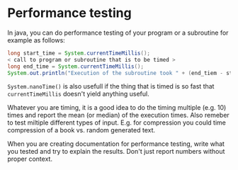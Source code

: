 # Performance testing

In java, you can do performance testing of your program or a subroutine for example as follows:
```java
long start_time = System.currentTimeMillis();
< call to program or subroutine that is to be timed >
long end_time = System.currentTimeMillis();
System.out.println("Execution of the subroutine took " + (end_tiem - start_time) + "ms.");
```

```System.nanoTime()``` is also usefull if the thing that is timed is so fast that ```currentTimeMillis``` doesn't yield anything useful.

Whatever you are timing, it is a good idea to do the timing multiple (e.g. 10) times and report the mean (or median) of the execution times. Also remeber to test miltiple different types of input. E.g. for compression you could time compression of a book vs. random generated text.

When you are creating documentation for performance testing, write what you tested and try to explain the results. Don't just report numbers without proper context.
